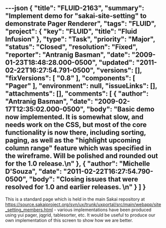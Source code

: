 ---json
{
  "title": "FLUID-2163",
  "summary": "Implement demo for \"sakai-site-setting\" to demonstrate Pager Renderer",
  "tags": "FLUID",
  "project": {
    "key": "FLUID",
    "title": "Fluid Infusion"
  },
  "type": "Task",
  "priority": "Major",
  "status": "Closed",
  "resolution": "Fixed",
  "reporter": "Antranig Basman",
  "date": "2009-01-23T18:48:28.000-0500",
  "updated": "2011-02-22T16:27:54.791-0500",
  "versions": [],
  "fixVersions": [
    "0.8"
  ],
  "components": [
    "Pager"
  ],
  "environment": null,
  "issueLinks": [],
  "attachments": [],
  "comments": [
    {
      "author": "Antranig Basman",
      "date": "2009-02-17T12:35:02.000-0500",
      "body": "Basic demo now implemented. It is somewhat slow, and needs work on the CSS, but most of the core functionality is now there, including sorting, paging, as well as the \"highlight upcoming column range\" feature which was specified in the wireframe. Will be polished and rounded out for the 1.0 release.\n"
    },
    {
      "author": "Michelle D'Souza",
      "date": "2011-02-22T16:27:54.790-0500",
      "body": "Closing issues that were resolved for 1.0 and earlier releases.&#x20;\n"
    }
  ]
}
---
This is a standard page which is held in the main Sakai repository at <https://source.sakaiproject.org/svn/ux/trunk/uxportal/src/main/webapp/site_setting_members.html> - various implementations have been produced using yui pager, jqgrid, tablesorter, etc. It would be useful to produce our own implementation of this screen to show how we are better.

        